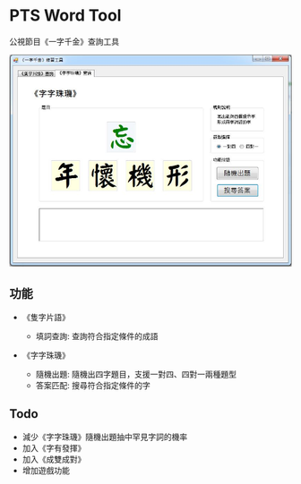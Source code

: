 # PTS Word Tool
公視節目《一字千金》查詢工具

![](./screenshots/demo.jpg)

## 功能
- 《隻字片語》
   - 填詞查詢: 查詢符合指定條件的成語
   
- 《字字珠璣》
   - 隨機出題: 隨機出四字題目，支援一對四、四對一兩種題型
   - 答案匹配: 搜尋符合指定條件的字
   
## Todo
- 減少《字字珠璣》隨機出題抽中罕見字詞的機率
- 加入《字有發揮》
- 加入《成雙成對》
- 增加遊戲功能
